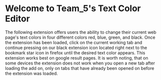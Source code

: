 # Welcome to Team_5's Text Color Editor  

The following extension offers users the ability to change their current web page's text colors in four different colors red, blue, green, and black. Once the extension has been loaded, click on the current working tab and continue pressing on our black extension icon located right next to the bookmark star icon in firefox until the desired text color appears. This extension works best on google result pages. It is worth noting, that on some devices the extension does not work when you open a new tab after loading the add on, only on tabs that have already been opened on before the extension was loaded.   
